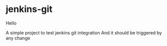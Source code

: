 # jenkins-git

Hello

A simple project to test jenkins git integration
And it should be triggered by any change
